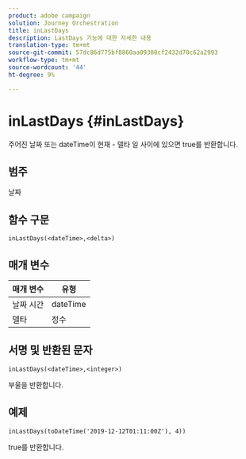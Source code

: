 ```yaml
---
product: adobe campaign
solution: Journey Orchestration
title: inLastDays
description: LastDays 기능에 대한 자세한 내용
translation-type: tm+mt
source-git-commit: 57dc86d775bf8860aa09300cf2432d70c62a2993
workflow-type: tm+mt
source-wordcount: '44'
ht-degree: 9%

---
```



# inLastDays {#inLastDays}

주어진 날짜 또는 dateTime이 현재 - 델타 일 사이에 있으면 true를 반환합니다.

## 범주

날짜

## 함수 구문

`inLastDays(<dateTime>,<delta>)`

## 매개 변수

| 매개 변수 | 유형 |
|-----------|------------------|
| 날짜 시간 | dateTime |
| 델타 | 정수 |

## 서명 및 반환된 문자

`inLastDays(<dateTime>,<integer>)`

부울을 반환합니다.

## 예제

`inLastDays(toDateTime('2019-12-12T01:11:00Z'), 4))`

true를 반환합니다.
